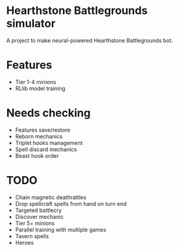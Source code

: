 # Hearthstone Battlegrounds simulator
A project to make neural-powered Hearthstone Battlegrounds bot.
# Features
 - Tier 1-4 minions
 - RLlib model training

# Needs checking
 - Features save/restore
 - Reborn mechanics
 - Triplet hooks management
 - Spell discard mechanics
 - Beast hook order

# TODO
 - Chain magnetic deathrattles
 - Drop spellcraft spells from hand on turn end
 - Targeted battlecry
 - Discover mechanic
 - Tier 5+ minions
 - Parallel training with multiple games
 - Tavern spells
 - Heroes